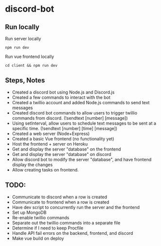# discord-bot

## Run locally

Run server locally

```
npm run dev
```

Run vue frontend locally

```
cd client && npm run dev
```

## Steps, Notes

- Created a discord bot using Node.js and Discord.js
- Created a few commands to interact with the bot
- Created a twillio account and added Node.js commands to send text messages
- Created discord bot commands to allow users to trigger twillio commands from discord. (!sendtext [number] [message])
- Using setInterval, allow users to schedule text messages to be sent at a specific time. (!sendtext [number] [time] [message])
- Created a web server (Node+Express)
- Created a basic Vue frontend (no functionality yet)
- Host the frontend + server on Heroku
- Get and display the server "database" on the frontend
- Get and display the server "database" on discord
- Allow discord bot to modify the server "database", and have frontend display the changes
- Allow creating tasks on frontend.

## TODO:

- Communicate to discord when a row is created
- Communicate to frontend when a row is created
- Have dev script to concurrently run the server and the frontend
- Set up MongoDB
- Re-enable twillio commands
- Separate out the twillio commands into a separate file
- Determine if I need to keep Procfile
- Handle API fail errors on the backend, frontend, and discord
- Make vue build on deploy
